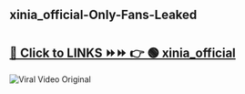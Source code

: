 
 ## xinia_official-Only-Fans-Leaked

# <h2><a href="https://clipsfans.com/xinia_official&ref=git">🔗 Click to LINKS ⏩⏩ 👉 🟢 xinia_official </a></h2>

<a href="https://clipsfans.com/xinia_official&ref=git" rel="nofollow" data-target="animated-image.originalLink"><img src="https://i.ibb.co.com/xMMVF88/686577567.gif" alt="Viral Video Original" style="max-width: 100%; display: inline-block;" data-target="animated-image.originalImage"></a>
